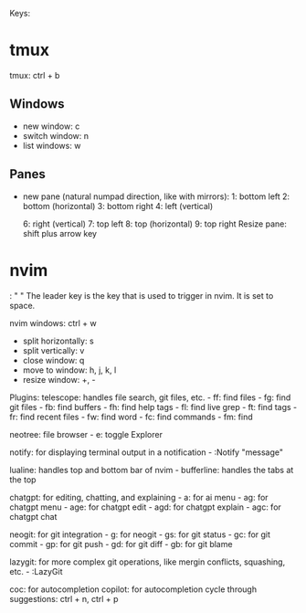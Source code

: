 Keys:

# tmux 
tmux: ctrl + b
## Windows
 - new window: c
 - switch window: n
 - list windows: w
## Panes
 - new pane (natural numpad direction, like with mirrors):
    1: bottom left
    2: bottom (horizontal)
    3: bottom right
    4: left (vertical)
    
    6: right (vertical)
    7: top left
    8: top (horizontal)
    9: top right
Resize pane: shift plus arrow key

# nvim
<leader>: " "
The leader key is the key that is used to trigger  in nvim. It is set to space.

nvim windows: ctrl + w
 - split horizontally: s
 - split vertically: v
 - close window: q
 - move to window: h, j, k, l
 - resize window: +, -


Plugins:
telescope: handles file search, git files, etc.
    - <space>ff: find files
    - <space>fg: find git files
    - <space>fb: find buffers
    - <space>fh: find help tags
    - <space>fl: find live grep
    - <space>ft: find tags
    - <space>fr: find recent files
    - <space>fw: find word
    - <space>fc: find commands
    - <space>fm: find

neotree: file browser
    - <space>e: toggle Explorer

notify: for displaying terminal output in a notification
    - :Notify "message"

lualine: handles top and bottom bar of nvim
    -  bufferline: handles the tabs at the top

chatgpt: for editing, chatting, and explaining
    - <space>a: for ai menu
        - <space>ag: for chatgpt menu
            - <space>age: for chatgpt edit
            - <space>agd: for chatgpt explain
            - <space>agc: for chatgpt chat

neogit: for git integration
    - <space>g: for neogit
        - <space>gs: for git status
        - <space>gc: for git commit
        - <space>gp: for git push
        - <space>gd: for git diff
        - <space>gb: for git blame

lazygit: for more complex git operations, like mergin conflicts, squashing, etc.
    - :LazyGit

coc: for autocompletion
copilot: for autocompletion
    cycle through suggestions: ctrl + n, ctrl + p
 

